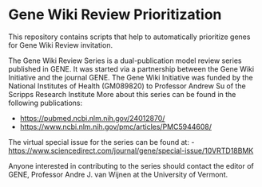 # Gene Wiki Review Prioritization
This repository contains scripts that help to automatically prioritize genes for Gene Wiki Review invitation.

The Gene Wiki Review Series is a dual-publication model review series published in GENE. It was started via a partnership between the Gene Wiki Initiative and the journal GENE. The Gene Wiki Initiative was funded by the National Institutes of Health (GM089820) to Professor Andrew Su of the Scripps Research Institute
More about this series can be found in the following publications:
  - https://pubmed.ncbi.nlm.nih.gov/24012870/
  - https://www.ncbi.nlm.nih.gov/pmc/articles/PMC5944608/

The virtual special issue for the series can be found at:
  -https://www.sciencedirect.com/journal/gene/special-issue/10VRTD18BMK
  
  
Anyone interested in contributing to the series should contact the editor of GENE, Professor Andre J. van Wijnen at the University of Vermont.

